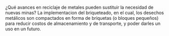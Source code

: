 ¿Qué avances en reciclaje de metales pueden sustituir la necesidad de nuevas minas?
La implementacion del briqueteado, en el cual, los desechos metálicos son compactados en forma de briquetas (o bloques pequeños) para reducir 
costos de almacenamiento y de transporte, y poder darles un uso en un futuro.
